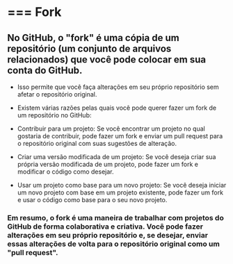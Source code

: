 # === Fork

## No GitHub, o "fork" é uma cópia de um repositório (um conjunto de arquivos relacionados) que você pode colocar em sua conta do GitHub. 

- Isso permite que você faça alterações em seu próprio repositório sem afetar o repositório original.

- Existem várias razões pelas quais você pode querer fazer um fork de um repositório no GitHub:

- Contribuir para um projeto: Se você encontrar um projeto no qual gostaria de contribuir, pode fazer um fork e enviar um pull request para o repositório original com suas sugestões de alteração.

- Criar uma versão modificada de um projeto: Se você deseja criar sua própria versão modificada de um projeto, pode fazer um fork e modificar o código como desejar.

- Usar um projeto como base para um novo projeto: Se você deseja iniciar um novo projeto com base em um projeto existente, pode fazer um fork e usar o código como base para o seu novo projeto.

### Em resumo, o fork é uma maneira de trabalhar com projetos do GitHub de forma colaborativa e criativa. Você pode fazer alterações em seu próprio repositório e, se desejar, enviar essas alterações de volta para o repositório original como um "pull request".



